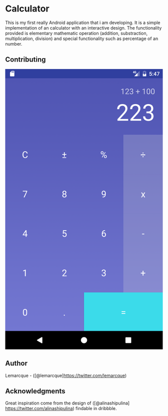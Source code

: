 # Calculator
This is my first really Android application that i am developing.
It is a simple implementation of an calculator with an interactive design.
The functionality provided is elementary mathematic operation (addition, substraction, multiplication, division) and special functionality such as percentage of an number.

## Contributing

<p align="center">
	<img src="https://raw.githubusercontent.com/lemarcque/calculator/master/screenshot.png"
</img>
</p>

## Author
Lemarcque - ([@lemarcque]https://twitter.com/lemarcque)

## Acknowledgments
Great inspiration come from the design of ([@alinashipulina] https://twitter.com/alinashipulina)
findable in dribbble.
